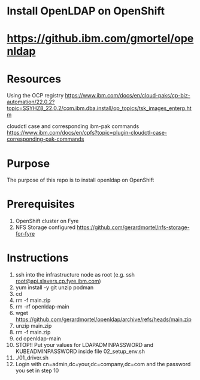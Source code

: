 # Install OpenLDAP on OpenShift
# https://github.ibm.com/gmortel/openldap

# Resources
Using the OCP registry
https://www.ibm.com/docs/en/cloud-paks/cp-biz-automation/22.0.2?topic=SSYHZ8_22.0.2/com.ibm.dba.install/op_topics/tsk_images_enterp.htm

cloudctl case and corresponding ibm-pak commands
https://www.ibm.com/docs/en/cpfs?topic=plugin-cloudctl-case-corresponding-pak-commands

# Purpose
The purpose of this repo is to install openldap on OpenShift

# Prerequisites
1. OpenShift cluster on Fyre
2. NFS Storage configured https://github.com/gerardmortel/nfs-storage-for-fyre

# Instructions
1. ssh into the infrastructure node as root (e.g. ssh root@api.slavers.cp.fyre.ibm.com)
2. yum install -y git unzip podman
3. cd
4. rm -f main.zip
5. rm -rf openldap-main
6. wget https://github.com/gerardmortel/openldap/archive/refs/heads/main.zip
7. unzip main.zip
8. rm -f main.zip
9. cd openldap-main
10. STOP!! Put your values for LDAPADMINPASSWORD and KUBEADMINPASSWORD inside file 02_setup_env.sh
11. ./01_driver.sh
12. Login with cn=admin,dc=your,dc=company,dc=com and the password you set in step 10
